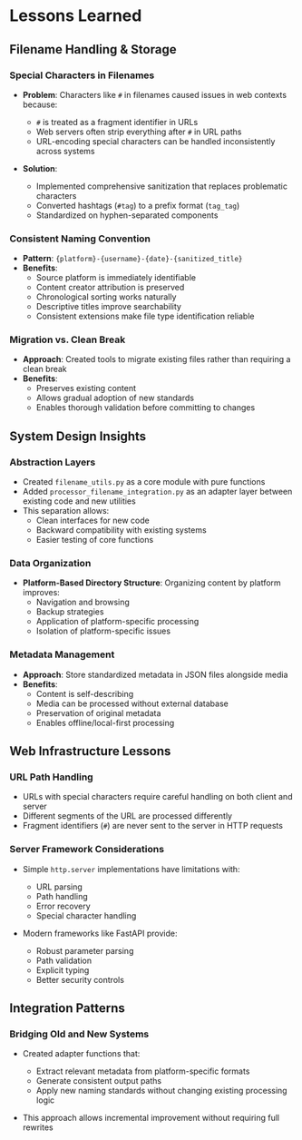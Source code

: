 # Lessons Learned

## Filename Handling & Storage

### Special Characters in Filenames
- **Problem**: Characters like `#` in filenames caused issues in web contexts because:
  - `#` is treated as a fragment identifier in URLs
  - Web servers often strip everything after `#` in URL paths
  - URL-encoding special characters can be handled inconsistently across systems
  
- **Solution**: 
  - Implemented comprehensive sanitization that replaces problematic characters
  - Converted hashtags (`#tag`) to a prefix format (`tag_tag`)
  - Standardized on hyphen-separated components

### Consistent Naming Convention
- **Pattern**: `{platform}-{username}-{date}-{sanitized_title}`
- **Benefits**:
  - Source platform is immediately identifiable
  - Content creator attribution is preserved
  - Chronological sorting works naturally
  - Descriptive titles improve searchability
  - Consistent extensions make file type identification reliable

### Migration vs. Clean Break
- **Approach**: Created tools to migrate existing files rather than requiring a clean break
- **Benefits**:
  - Preserves existing content
  - Allows gradual adoption of new standards
  - Enables thorough validation before committing to changes

## System Design Insights

### Abstraction Layers
- Created `filename_utils.py` as a core module with pure functions
- Added `processor_filename_integration.py` as an adapter layer between existing code and new utilities
- This separation allows:
  - Clean interfaces for new code
  - Backward compatibility with existing systems
  - Easier testing of core functions

### Data Organization
- **Platform-Based Directory Structure**: Organizing content by platform improves:
  - Navigation and browsing
  - Backup strategies
  - Application of platform-specific processing
  - Isolation of platform-specific issues

### Metadata Management
- **Approach**: Store standardized metadata in JSON files alongside media
- **Benefits**:
  - Content is self-describing
  - Media can be processed without external database
  - Preservation of original metadata
  - Enables offline/local-first processing

## Web Infrastructure Lessons

### URL Path Handling
- URLs with special characters require careful handling on both client and server
- Different segments of the URL are processed differently
- Fragment identifiers (`#`) are never sent to the server in HTTP requests

### Server Framework Considerations
- Simple `http.server` implementations have limitations with:
  - URL parsing
  - Path handling
  - Error recovery
  - Special character handling
  
- Modern frameworks like FastAPI provide:
  - Robust parameter parsing
  - Path validation
  - Explicit typing
  - Better security controls

## Integration Patterns

### Bridging Old and New Systems
- Created adapter functions that:
  - Extract relevant metadata from platform-specific formats
  - Generate consistent output paths
  - Apply new naming standards without changing existing processing logic
  
- This approach allows incremental improvement without requiring full rewrites 